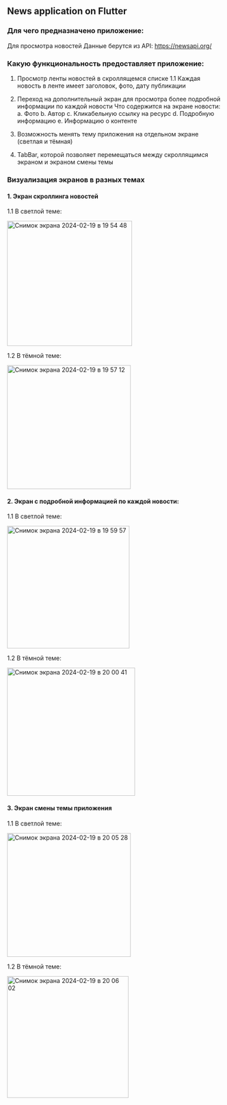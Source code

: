 ## News application on Flutter

### Для чего предназначено приложение:
Для просмотра новостей
Данные берутся из API: https://newsapi.org/

### Какую функциональность предоставляет приложение:
1. Просмотр ленты новостей в скроллящемся списке
   1.1 Каждая новость в ленте имеет заголовок, фото, дату публикации
   
2. Переход на дополнительный экран для просмотра более подробной информации по каждой новости
   Что содержится на экране новости:
     a. Фото
     b. Автор
     c. Кликабельную ссылку на ресурс
     d. Подробную информацию
     e. Информацию о контенте
3. Возможность менять тему приложения на отдельном экране (светлая и тёмная)
4. TabBar, которой позволяет перемещаться между скроллящимся экраном и экраном смены темы

### Визуализация экранов в разных темах
#### 1. Экран скроллинга новостей
   
   1.1 В светлой теме:

   <img width="292" alt="Снимок экрана 2024-02-19 в 19 54 48" src="https://github.com/KamlR/Flutter/assets/115434090/19232a57-65d4-4659-a4e2-c4f9d6e61cc0">

   1.2 В тёмной теме:
   
   <img width="289" alt="Снимок экрана 2024-02-19 в 19 57 12" src="https://github.com/KamlR/Flutter/assets/115434090/11e5409b-96d6-43a1-ac68-c0620a5e68c0">

#### 2. Экран с подробной информацией по каждой новости:
   
   1.1 В светлой теме:

   <img width="286" alt="Снимок экрана 2024-02-19 в 19 59 57" src="https://github.com/KamlR/Flutter/assets/115434090/416a6e60-be0b-456e-941e-e076db4d55cc">

   1.2 В тёмной теме:
   
   <img width="299" alt="Снимок экрана 2024-02-19 в 20 00 41" src="https://github.com/KamlR/Flutter/assets/115434090/83f99325-7e5f-44ea-930d-3b55782f4fd0">

#### 3. Экран смены темы приложения
   
   1.1 В светлой теме:

   <img width="289" alt="Снимок экрана 2024-02-19 в 20 05 28" src="https://github.com/KamlR/Flutter/assets/115434090/5d053a00-78bb-4a0c-8203-cd097690e6c4">

   1.2 В тёмной теме:
   
   <img width="284" alt="Снимок экрана 2024-02-19 в 20 06 02" src="https://github.com/KamlR/Flutter/assets/115434090/cceabc5a-9e0d-457f-a987-00174776f7cd">
   
